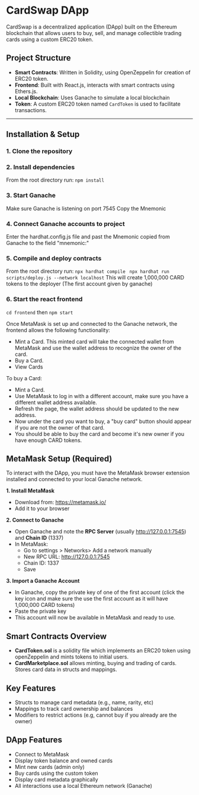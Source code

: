 # CardSwap DApp

CardSwap is a decentralized application (DApp) built on the Ethereum blockchain that allows users to buy, sell, and manage collectible trading cards using a custom ERC20 token.

## Project Structure

- **Smart Contracts**: Written in Solidity, using OpenZeppelin for creation of ERC20 token.
- **Frontend**: Built with React.js, interacts with smart contracts using Ethers.js.
- **Local Blockchain**: Uses Ganache to simulate a local blockchain
- **Token**: A custom ERC20 token named `CardToken` is used to facilitate transactions.

---

## Installation & Setup

### 1. Clone the repository
### 2. Install dependencies
From the root directory run: ```npm install ```
### 3. Start Ganache
Make sure Ganache is listening on port 7545
Copy the Mnemonic
### 4. Connect Ganache accounts to project
Enter the hardhat.config.js file and past the Mnemonic copied from Ganache to the field "mnemonic:"
### 5. Compile and deploy contracts
From the root directory run:
```npx hardhat compile ```
```npx hardhat run scripts/deploy.js --network localhost```
This will create 1,000,000 CARD tokens to the deployer (The first account given by ganache)
### 6. Start the react frontend
```cd frontend``` then 
```npm start```

Once MetaMask is set up and connected to the Ganache network, the frontend allows the following functionality:
- Mint a Card. This minted card will take the connected wallet from MetaMask and use the wallet address to recognize the owner of the card.
- Buy a Card.
- View Cards
  
To buy a Card:
- Mint a Card.
- Use MetaMask to log in with a different account, make sure you have a different wallet address available.
- Refresh the page, the wallet address should be updated to the new address.
- Now under the card you want to buy, a "buy card" button should appear if you are not the owner of that card.
- You should be able to buy the card and become it's new owner if you have enough CARD tokens.

## MetaMask Setup (Required)
To interact with the DApp, you must have the MetaMask browser extension installed and connected to your local Ganache network.

**1. Install MetaMask**
- Download from: https://metamask.io/
- Add it to your browser
  
**2. Connect to Ganache**
- Open Ganache and note the **RPC Server** (usually http://127.0.0.1:7545) and **Chain ID** (1337)
- In MetaMask:
  - Go to settings > Networks> Add a network manually
  - New RPC URL: http://127.0.0.1:7545
  - Chain ID: 1337
  - Save
    
**3. Import a Ganache Account**
- In Ganache, copy the private key of one of the first account (click the key icon and make sure the use the first account as it will have 1,000,000 CARD tokens) 
- Paste the private key
- This account will now be available in MetaMask and ready to use.

## Smart Contracts Overview
- **CardToken.sol** is a solidity file which implements an ERC20 token using openZeppelin and mints tokens to initial users.
- **CardMarketplace.sol** allows minting, buying and trading of cards. Stores card data in structs and mappings.

## Key Features
- Structs to manage card metadata (e.g., name, rarity, etc)
- Mappings to track card ownership and balances
- Modifiers to restrict actions (e.g, cannot buy if you already are the owner)
  
## DApp Features
- Connect to MetaMask
- Display token balance and owned cards
- Mint new cards (admin only)
- Buy cards using the custom token
- Display card metadata graphically
- All interactions use a local Ethereum network (Ganache)
